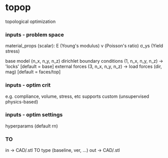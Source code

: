 # topop
topological optimization 

### inputs - problem space
material_props (scalar): 
E (Young's modulus)
ν (Poisson's ratio)
σ_ys (Yield stress)

base model (n_x, n_y, n_z)
dirichlet boundary conditions (1, n_x, n_y, n_z) -> 'locks' [default = base]
external forces (3, n_x, n_y, n_z) -> load forces (dir, mag) [default = faces/top]


### inputs - optim crit
e.g. compliance, volume, stress, etc 
supports custom (unsupervised physics-based)

### inputs - optim settings
hyperparams (default rn)

### TO
in -> CAD/.stl
TO type (baseline, ver, ...)
out -> CAD/.stl

